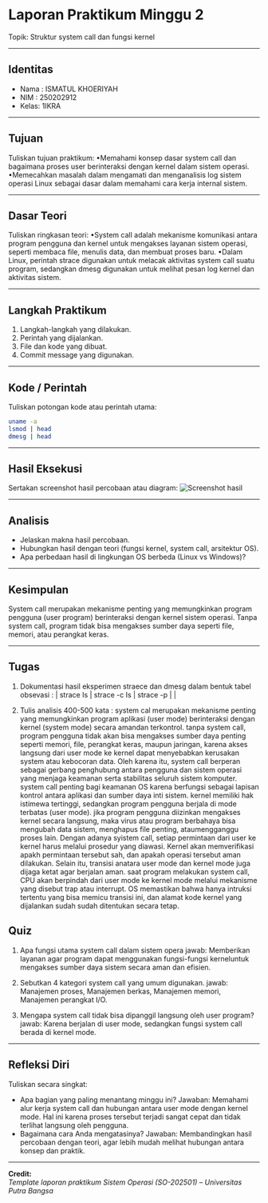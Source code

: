 
# Laporan Praktikum Minggu 2
Topik: Struktur system call dan fungsi kernel

---

## Identitas
- Nama : ISMATUL KHOERIYAH
- NIM  : 250202912
- Kelas: 1IKRA

---

## Tujuan
Tuliskan tujuan praktikum: 
 •Memahami konsep dasar system call dan bagaimana proses user berinteraksi dengan kernel dalam sistem operasi.
 •Memecahkan masalah dalam mengamati dan menganalisis log sistem operasi Linux sebagai dasar dalam memahami cara kerja      internal sistem.
 
> 

---

## Dasar Teori
Tuliskan ringkasan teori:
  •System call adalah mekanisme komunikasi antara program pengguna dan kernel untuk mengakses layanan sistem operasi,        seperti membaca file, menulis data, dan membuat proses baru.
  •Dalam Linux, perintah strace digunakan untuk melacak aktivitas system call suatu program, sedangkan dmesg digunakan       untuk melihat pesan log kernel dan aktivitas sistem.


---

## Langkah Praktikum
1. Langkah-langkah yang dilakukan.  
2. Perintah yang dijalankan.  
3. File dan kode yang dibuat.  
4. Commit message yang digunakan.

---

## Kode / Perintah
Tuliskan potongan kode atau perintah utama:
```bash
uname -a
lsmod | head
dmesg | head
```

---

## Hasil Eksekusi
Sertakan screenshot hasil percobaan atau diagram:
![Screenshot hasil](screenshots/example.png)

---

## Analisis
- Jelaskan makna hasil percobaan.  
- Hubungkan hasil dengan teori (fungsi kernel, system call, arsitektur OS).  
- Apa perbedaan hasil di lingkungan OS berbeda (Linux vs Windows)?  

---

## Kesimpulan   
   System call merupakan mekanisme penting yang memungkinkan program pengguna (user program) berinteraksi dengan kernel sistem operasi. Tanpa system call, program tidak bisa mengakses sumber daya seperti file, memori, atau perangkat keras.
   

---
## Tugas
1. Dokumentasi hasil eksperimen straece dan dmesg dalam bentuk tabel obsevasi :
   | strace Is | strace -c Is | strace -p |
   | 


2. Tulis analisis 400-500 kata :
   system cal merupakan mekanisme penting yang memungkinkan program aplikasi (user mode) berinteraksi dengan kernel (system mode) secara amandan terkontrol. tanpa system call, program pengguna tidak akan bisa mengakses sumber daya penting seperti memori, file, perangkat keras, maupun jaringan, karena akses langsung dari user mode ke kernel dapat menyebabkan kerusakan system atau kebocoran data. Oleh karena itu, system call berperan sebagai gerbang penghubung antara pengguna dan sistem operasi yang menjaga keamanan serta stabilitas seluruh sistem komputer. system call penting bagi keamanan OS karena berfungsi sebagai lapisan kontrol antara aplikasi dan sumber daya inti sistem. kernel memiliki hak istimewa tertinggi, sedangkan program pengguna berjala di mode terbatas (user mode). jika program pengguna diizinkan mengakses kernel secara langsung, maka virus atau program berbahaya bisa mengubah data sistem, menghapus file penting, ataumengganggu proses lain.
    Dengan adanya syistem call, setiap permintaan dari user ke kernel harus melalui prosedur yang diawasi. Kernel akan memverifikasi apakh permintaan tersebut sah, dan apakah operasi tersebut aman dilakukan. Selain itu, transisi anatara user mode dan kernel mode juga dijaga ketat agar berjalan aman. saat program melakukan system call, CPU akan berpindah dari user mode ke kernel mode melalui mekanisme yang disebut trap atau interrupt. OS memastikan bahwa hanya intruksi tertentu yang bisa memicu transisi ini, dan alamat kode kernel yang dijalankan sudah sudah ditentukan secara tetap.

## Quiz
1. Apa fungsi utama system call dalam sistem opera
   jawab: Memberikan layanan agar program dapat menggunakan fungsi-fungsi kerneluntuk mengakses sumber daya sistem                 secara aman dan efisien.
3.  Sebutkan 4 kategori system call yang umum digunakan.
   jawab: Manajemen proses, Manajemen berkas, Manajemen memori, Manajemen perangkat I/O.
    
5. Mengapa system call tidak bisa dipanggil langsung oleh user program?
   jawab: Karena berjalan di user mode, sedangkan fungsi system call berada di kernel mode.
 

---

## Refleksi Diri
Tuliskan secara singkat:
- Apa bagian yang paling menantang minggu ini?
  Jawaban: Memahami alur kerja system call dan hubungan antara user mode dengan kernel mode. Hal ini karena proses
tersebut terjadi sangat cepat dan tidak terlihat langsung oleh pengguna.
- Bagaimana cara Anda mengatasinya?
  Jawaban: Membandingkan hasil percobaan dengan teori, agar lebih mudah melihat hubungan antara konsep dan praktik.

---

**Credit:**  
_Template laporan praktikum Sistem Operasi (SO-202501) – Universitas Putra Bangsa_
